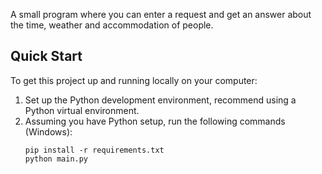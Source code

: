 A small program where you can enter a request and get an answer about the time, weather and accommodation of people.

## Quick Start

To get this project up and running locally on your computer:
1. Set up the Python development environment, recommend using a Python virtual environment.
1. Assuming you have Python setup, run the following commands (Windows):
   ```
   pip install -r requirements.txt
   python main.py
   ```
